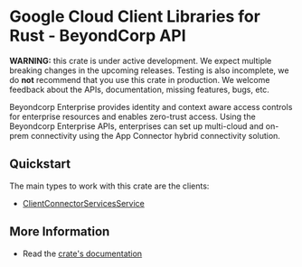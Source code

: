 # Google Cloud Client Libraries for Rust - BeyondCorp API

<!-- Code generated by sidekick. DO NOT EDIT. -->

**WARNING:** this crate is under active development. We expect multiple breaking
changes in the upcoming releases. Testing is also incomplete, we do **not**
recommend that you use this crate in production. We welcome feedback about the
APIs, documentation, missing features, bugs, etc.

Beyondcorp Enterprise provides identity and context aware access controls
for enterprise resources and enables zero-trust access. Using the
Beyondcorp Enterprise APIs, enterprises can set up multi-cloud and on-prem
connectivity using the App Connector hybrid connectivity solution.

## Quickstart

The main types to work with this crate are the clients:

* [ClientConnectorServicesService](https://docs.rs/google-cloud-beyondcorp-clientconnectorservices-v1/latest/google_cloud_beyondcorp_clientconnectorservices_v1/client/struct.ClientConnectorServicesService.html)

## More Information

* Read the [crate's documentation](https://docs.rs/google-cloud-beyondcorp-clientconnectorservices-v1/latest/google-cloud-beyondcorp-clientconnectorservices-v1)
